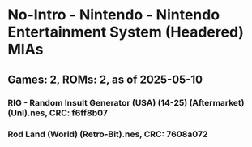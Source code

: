 # No-Intro - Nintendo - Nintendo Entertainment System (Headered) MIAs
## Games: 2, ROMs: 2, as of 2025-05-10

### RIG - Random Insult Generator (USA) (14-25) (Aftermarket) (Unl).nes, CRC: f6ff8b07
### Rod Land (World) (Retro-Bit).nes, CRC: 7608a072
